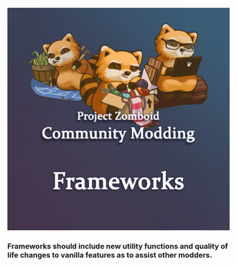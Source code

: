 ![banner](poster.png)
### Frameworks should include new utility functions and quality of life changes to vanilla features as to assist other modders.
